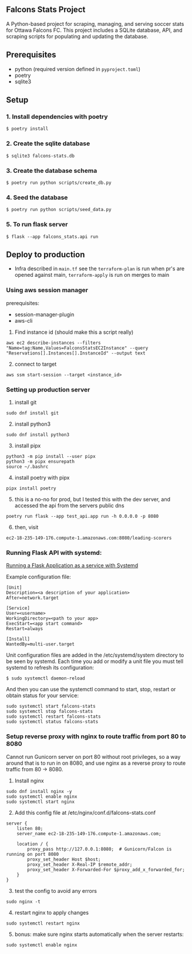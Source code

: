 ## Falcons Stats Project

A Python-based project for scraping, managing, and serving soccer stats for Ottawa Falcons FC. This project includes a SQLite database, API, and scraping scripts for populating and updating the database.

## Prerequisites

- python (required version defined in `pyproject.toml`)
- poetry
- sqlite3

## Setup

### 1. Install dependencies with poetry

```
$ poetry install
```

### 2. Create the sqlite database

```
$ sqlite3 falcons-stats.db
```

### 3. Create the database schema

```
$ poetry run python scripts/create_db.py
```

### 4. Seed the database

```
$ poetry run python scripts/seed_data.py
```

### 5. To run flask server

```
$ flask --app falcons_stats.api run
```

## Deploy to production

- Infra described in `main.tf` see the `terraform-plan` is run when pr's are opened against main, `terraform-apply` is run on merges to main

### Using aws session manager

prerequisites:

- session-manager-plugin
- aws-cli

1. Find instance id (should make this a script really)

```
aws ec2 describe-instances --filters "Name=tag:Name,Values=FalconsStatsEC2Instance" --query "Reservations[].Instances[].InstanceId" --output text
```

2. connect to target

```
aws ssm start-session --target <instance_id>
```

### Setting up production server

1. install git

```
sudo dnf install git
```

2. install python3

```
sudo dnf install python3
```

3. install pipx

```
python3 -m pip install --user pipx
python3 -m pipx ensurepath
source ~/.bashrc
```

4. install poetry with pipx

```
pipx install poetry
```

5. this is a no-no for prod, but I tested this with the dev server, and accessed the api from the servers public dns

```
poetry run flask --app test_api.app run -h 0.0.0.0 -p 8080
```

6. then, visit

```
ec2-18-235-149-176.compute-1.amazonaws.com:8080/leading-scorers
```

### Running Flask API with systemd:

[Running a Flask Application as a service with Systemd](https://blog.miguelgrinberg.com/post/running-a-flask-application-as-a-service-with-systemd)

Example configuration file:

```
[Unit]
Description=<a description of your application>
After=network.target

[Service]
User=<username>
WorkingDirectory=<path to your app>
ExecStart=<app start command>
Restart=always

[Install]
WantedBy=multi-user.target
```

Unit configuration files are added in the /etc/systemd/system directory to be seen by systemd. Each time you add or modify a unit file you must tell systemd to refresh its configuration:

```
$ sudo systemctl daemon-reload
```

And then you can use the systemctl <action> <service-name> command to start, stop, restart or obtain status for your service:

```
sudo systemctl start falcons-stats
sudo systemctl stop falcons-stats
sudo systemctl restart falcons-stats
sudo systemctl status falcons-stats
```

### Setup reverse proxy with nginx to route traffic from port 80 to 8080

Cannot run Gunicorn server on port 80 without root privileges, so a way around that is to run in on 8080, and use nginx as a reverse proxy to route traffic from 80 -> 8080.

1. Install nginx

```
sudo dnf install nginx -y
sudo systemctl enable nginx
sudo systemctl start nginx
```

2. Add this config file at /etc/nginx/conf.d/falcons-stats.conf

```
server {
    listen 80;
    server_name ec2-18-235-149-176.compute-1.amazonaws.com;

    location / {
        proxy_pass http://127.0.0.1:8080;  # Gunicorn/Falcon is running on port 8080
        proxy_set_header Host $host;
        proxy_set_header X-Real-IP $remote_addr;
        proxy_set_header X-Forwarded-For $proxy_add_x_forwarded_for;
    }
}
```

3. test the config to avoid any errors

```
sudo nginx -t
```

4. restart nginx to apply changes

```
sudo systemctl restart nginx
```

5. bonus: make sure nginx starts automatically when the server restarts:

```
sudo systemctl enable nginx
```
